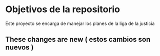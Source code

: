 # Objetivos de la repositorio

Este proyecto se encarga de manejar los planes de la liga de la justicia


## These changes are new ( estos cambios son nuevos )
